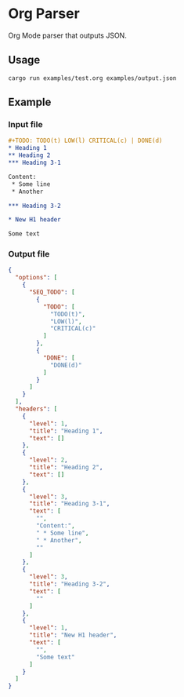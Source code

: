 
# Org Parser

Org Mode parser that outputs JSON.

## Usage

    cargo run examples/test.org examples/output.json

## Example

### Input file

```org
#+TODO: TODO(t) LOW(l) CRITICAL(c) | DONE(d)
* Heading 1
** Heading 2
*** Heading 3-1

Content:
 * Some line
 * Another

*** Heading 3-2

* New H1 header

Some text
```

### Output file

```json
{
  "options": [
    {
      "SEQ_TODO": [
        {
          "TODO": [
            "TODO(t)",
            "LOW(l)",
            "CRITICAL(c)"
          ]
        },
        {
          "DONE": [
            "DONE(d)"
          ]
        }
      ]
    }
  ],
  "headers": [
    {
      "level": 1,
      "title": "Heading 1",
      "text": []
    },
    {
      "level": 2,
      "title": "Heading 2",
      "text": []
    },
    {
      "level": 3,
      "title": "Heading 3-1",
      "text": [
        "",
        "Content:",
        " * Some line",
        " * Another",
        ""
      ]
    },
    {
      "level": 3,
      "title": "Heading 3-2",
      "text": [
        ""
      ]
    },
    {
      "level": 1,
      "title": "New H1 header",
      "text": [
        "",
        "Some text"
      ]
    }
  ]
}
```